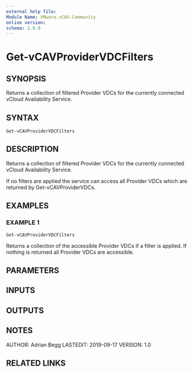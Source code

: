 ```yaml
---
external help file:
Module Name: VMware.vCAV.Community
online version:
schema: 2.0.0
---
```


# Get-vCAVProviderVDCFilters

## SYNOPSIS
Returns a collection of filtered Provider VDCs for the currently connected vCloud Availability Service.

## SYNTAX

```
Get-vCAVProviderVDCFilters
```

## DESCRIPTION
Returns a collection of filtered Provider VDCs for the currently connected vCloud Availability Service.

If no filters are applied the service can access all Provider VDCs which are returned by Get-vCAVProviderVDCs.

## EXAMPLES

### EXAMPLE 1
```
Get-vCAVProviderVDCFilters
```

Returns a collection of the accessible Provider VDCs if a filter is applied.
If nothing is returned all Provider VDCs are accessible.

## PARAMETERS

## INPUTS

## OUTPUTS

## NOTES
AUTHOR: Adrian Begg
LASTEDIT: 2019-09-17
VERSION: 1.0

## RELATED LINKS
